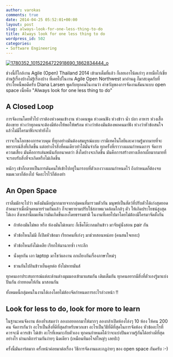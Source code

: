 ```yaml
---
author: varokas
comments: true
date: 2014-04-25 05:52:01+00:00
layout: post
slug: always-look-for-one-less-thing-to-do
title: Always look for one less thing to do
wordpress_id: 502
categories:
- Software Engineering
---
```


[![1780352_10152264722918690_1862834444_o](images/2014/04/1780352_10152264722918690_1862834444_o.jpg)](images/2014/04/1780352_10152264722918690_1862834444_o.jpg)

ช่วงนี้ก็ใกล้งาน Agile (Open) Thailand 2014 เข้ามาเต็มที่แล้ว ก็เลยเอาโน้ตเก่าๆ ลายมือไก่เขี่ย อ่านรู้เรื่องบ้างไม่รู้เรื่องบ้าง ที่เคยไปในงาน Agile Open Northwest มาอ่านดู ก็มาสะดุดกับที่ประโยคนี้พอดีครับ Diana Larsen พูดกับทุกคนในงานว่า คำขวัญของการจัดงานสัมนาแบบ open space เนื่ยคือ "Always look for one less thing to do"<!-- more -->


## A Closed Loop


การจัดงานโดยทั่วไป เราต้องห่วงคนเข้างาน ห่วงคนพูด ห่วงคนฟัง ห่วงข้าว น้ำ ปลา อาหาร ห่วงเสื้อต้องขาย ห่วงว่าทุกคนจะต้องมีห้องให้พอให้พร้อม ห่วงว่าห้องมันต้องพอคนมาฟัง ห่วงว่าหัวข้อสนใจแล้วไม่มีใครมาฟังจะทำยังไง

เราจะในโลกของการควบคุม ที่ทุกอย่างมันต้องสมบูรณ์แบบ เรามีเทคโนโลยีและความรู้มากมายที่จะพยากรณ์สิ่งที่เกิดขึ้น แต่อย่างไรสิ่งที่คนเดียวทำได้มันจำกัด ทุกครั้งที่เราวางแผนกำหนดการ จัดการความเสี่ยง มันคือการเล่นพนันกับอนาคตว่า สิ่งใดบ้างจะเกิดขึ้น มันคือการสร้างทางเลือกเผื่อมากมายที่จะรอบรับสิ่งที่จะเกิดหรือไม่เกิดขึ้น

หนักๆ เข้าก็กลายเป็นการดันคนให้เข้าไปอยู่ในกรอบที่ตัวเองวางแผนกำหนดไว้ ถึงกำหนดก็ต้องจบ หมดเวลาก็ต้องไป จัดอะไรไว้ก็ต้องทำ


## An Open Space


เราลืมมักจะไปว่า พลังมันมีอยู่มากมายจากกลุ่มคนที่มารวมตัวกัน มนุษย์เป็นสัตว์ที่ปรับตัวได้เก่งสุดยอด ถ้าคนเราเมื่อมีจุดหมายร่วมกันแล้ว ก็จะพยายามปรับใช้สภาพแวดล้อมใกล้ๆ ตัว ให้เกิดประโยชน์สูงสุดได้เอง สิ่งเหล่านี้ผมเห็นว่ามันเกิดขึ้นเองโดยธรรมชาติ ในงานที่เคยไปมาโดยไม่ต้องมีใครมาจัดตั้งกัน



	
  * ถ้าห้องมันไม่พอ หรือ ห้องมันไม่เหมาะ ก็เช็ดโต๊ะกลมกินข้าว มาจับคู่นั่งสอน pair กัน

	
  * หัวข้อไหนไม่มี ก็เปิดหัวข้อมา เรียกคนที่เก่งๆ มาช่วยสอนหน่อย (คนสนใจเยอะ)

	
  * หัวข้อไหนยังไม่เคลีย เรียกให้มาฉายซ้ำ เจาะลึก

	
  * นั่งคุยกัน เอา laptop มาโชว์ผลงาน ถกเถียงกันเรื่องภาษาใหม่ๆ

	
  * ชวนกันไปกินข้าวเย็นคุยต่อ ยังไม่หายมันส์


ทุกคนเอาประสบการณ์แต่ละด้านต่างมุมมองเข้ามาผสมกัน เติมเต็มกัน ทุกคนอยากมีสิ่งที่ตัวเองรู้มาแบ่งปันกัน ถ่ายทอดให้กัน มาสอนกัน

ทั้งหมดนี้กลุ่มคนในงานได้เองโดยไม่ต้องจัดกำหนดการอะไรล่วงหน้า !!


## Look for less to do, look for more to learn


ในฐานะคนจัดงาน ต้องย้ำเสมอว่า ลองถอยออกมาให้มากๆ ลองกล้าเปิดห้องโล่งๆ 10 ห้อง ให้คน 200 คน จัดการกันว่า อะไรเป็นสิ่งที่ดีที่สุดสำหรับพวกเขา อะไรเป็นวิธีที่ดีที่สุดในการจัดห้อง หัวข้ออะไรที่ควรจะมี ควรเข้า ไม่เข้า อะไรที่เหมาะกับตัวเอง ทุกคนกำหนดได้ว่าจะแบ่งปันความรู้กันได้อย่างดีที่สุดอย่างไร ผ่านกติการ่วมกันง่ายๆ นิดเดียว (เหมือนทีมอไจล์ใหญ่ๆ เลยป่ะ)

ครั้งนี้มันอาร์ตมาก ครั้งหน้าค่อยมาต่อเรื่อง วิธีการจัดงานและกฎง่ายๆ ของ open space กันครับ :-)
